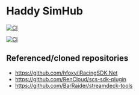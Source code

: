 # Haddy SimHub

[![CI](https://github.com/HaddyAlpaca/HaddySimHub/actions/workflows/ci.yml/badge.svg)](https://github.com/HaddyAlpaca/HaddySimHub/actions/workflows/ci.yml)

[![CI](https://github.com/HaddyAlpaca/HaddySimHub/actions/workflows/cd.yml/badge.svg)](https://github.com/HaddyAlpaca/HaddySimHub/actions/workflows/cd.yml)

## Referenced/cloned repositories
* https://github.com/hfoxy/iRacingSDK.Net
* https://github.com/RenCloud/scs-sdk-plugin
* https://github.com/BarRaider/streamdeck-tools
